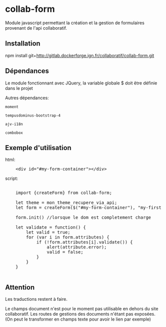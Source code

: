 # collab-form

Module javascript permettant la création et la gestion de formulaires provenant de l'api collaboratif. 

## Installation

npm install git+http://gitlab.dockerforge.ign.fr/collaboratif/collab-form.git

## Dépendances

Le module fonctionnant avec JQuery, la variable globale $ doit être définie dans le projet

Autres dépendances:

    moment

    tempusdominus-bootstrap-4

    ajv-i18n

    combobox

## Exemple d'utilisation

html:

<pre>
    &lt;div id="#my-form-container">&lt;/div>
</pre>

script: 

<pre>

    import {createForm} from collab-form;
    
    let theme = mon_theme_recupere_via_api;
    let form = createForm($("#my-form-container"), "my-first-form", theme);
    
    form.init() //lorsque le dom est completement charge
    
    let validate = function() {
        let valid = true;
        for (var i in form.attributes) {
            if (!form.attributes[i].validate()) {
                alert(attribute.error);
                valid = false;
            }
        }
    }

</pre>

## Attention

Les traductions restent à faire.

Le champs document n'est pour le moment pas utilisable en dehors du site collaboratif. Les routes de gestions des documents n'étant pas exposées. (On peut le transformer en champs texte pour avoir le lien par exemple)